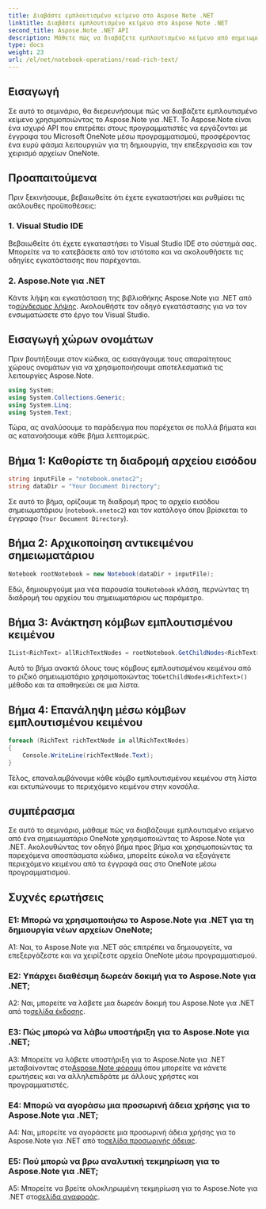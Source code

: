 ```yaml
---
title: Διαβάστε εμπλουτισμένο κείμενο στο Aspose Note .NET
linktitle: Διαβάστε εμπλουτισμένο κείμενο στο Aspose Note .NET
second_title: Aspose.Note .NET API
description: Μάθετε πώς να διαβάζετε εμπλουτισμένο κείμενο από σημειωματάρια OneNote μέσω προγραμματισμού χρησιμοποιώντας το Aspose.Note για .NET. Ακολουθήστε το βήμα προς βήμα σεμινάριο μας για εύκολη ενσωμάτωση.
type: docs
weight: 23
url: /el/net/notebook-operations/read-rich-text/
---
```

## Εισαγωγή

Σε αυτό το σεμινάριο, θα διερευνήσουμε πώς να διαβάζετε εμπλουτισμένο κείμενο χρησιμοποιώντας το Aspose.Note για .NET. Το Aspose.Note είναι ένα ισχυρό API που επιτρέπει στους προγραμματιστές να εργάζονται με έγγραφα του Microsoft OneNote μέσω προγραμματισμού, προσφέροντας ένα ευρύ φάσμα λειτουργιών για τη δημιουργία, την επεξεργασία και τον χειρισμό αρχείων OneNote.

## Προαπαιτούμενα

Πριν ξεκινήσουμε, βεβαιωθείτε ότι έχετε εγκαταστήσει και ρυθμίσει τις ακόλουθες προϋποθέσεις:

### 1. Visual Studio IDE

Βεβαιωθείτε ότι έχετε εγκαταστήσει το Visual Studio IDE στο σύστημά σας. Μπορείτε να το κατεβάσετε από τον ιστότοπο και να ακολουθήσετε τις οδηγίες εγκατάστασης που παρέχονται.

### 2. Aspose.Note για .NET

 Κάντε λήψη και εγκατάσταση της βιβλιοθήκης Aspose.Note για .NET από το[σύνδεσμος λήψης](https://releases.aspose.com/note/net/). Ακολουθήστε τον οδηγό εγκατάστασης για να τον ενσωματώσετε στο έργο του Visual Studio.

## Εισαγωγή χώρων ονομάτων

Πριν βουτήξουμε στον κώδικα, ας εισαγάγουμε τους απαραίτητους χώρους ονομάτων για να χρησιμοποιήσουμε αποτελεσματικά τις λειτουργίες Aspose.Note.

```csharp
using System;
using System.Collections.Generic;
using System.Linq;
using System.Text;
```

Τώρα, ας αναλύσουμε το παράδειγμα που παρέχεται σε πολλά βήματα και ας κατανοήσουμε κάθε βήμα λεπτομερώς.

## Βήμα 1: Καθορίστε τη διαδρομή αρχείου εισόδου

```csharp
string inputFile = "notebook.onetoc2";
string dataDir = "Your Document Directory";
```

Σε αυτό το βήμα, ορίζουμε τη διαδρομή προς το αρχείο εισόδου σημειωματάριου (`notebook.onetoc2`) και τον κατάλογο όπου βρίσκεται το έγγραφο (`Your Document Directory`).

## Βήμα 2: Αρχικοποίηση αντικειμένου σημειωματάριου

```csharp
Notebook rootNotebook = new Notebook(dataDir + inputFile);
```

 Εδώ, δημιουργούμε μια νέα παρουσία του`Notebook` κλάση, περνώντας τη διαδρομή του αρχείου του σημειωματάριου ως παράμετρο.

## Βήμα 3: Ανάκτηση κόμβων εμπλουτισμένου κειμένου

```csharp
IList<RichText> allRichTextNodes = rootNotebook.GetChildNodes<RichText>();
```

 Αυτό το βήμα ανακτά όλους τους κόμβους εμπλουτισμένου κειμένου από το ριζικό σημειωματάριο χρησιμοποιώντας το`GetChildNodes<RichText>()` μέθοδο και τα αποθηκεύει σε μια λίστα.

## Βήμα 4: Επανάληψη μέσω κόμβων εμπλουτισμένου κειμένου

```csharp
foreach (RichText richTextNode in allRichTextNodes)
{
    Console.WriteLine(richTextNode.Text);
}
```

Τέλος, επαναλαμβάνουμε κάθε κόμβο εμπλουτισμένου κειμένου στη λίστα και εκτυπώνουμε το περιεχόμενο κειμένου στην κονσόλα.

## συμπέρασμα

Σε αυτό το σεμινάριο, μάθαμε πώς να διαβάζουμε εμπλουτισμένο κείμενο από ένα σημειωματάριο OneNote χρησιμοποιώντας το Aspose.Note για .NET. Ακολουθώντας τον οδηγό βήμα προς βήμα και χρησιμοποιώντας τα παρεχόμενα αποσπάσματα κώδικα, μπορείτε εύκολα να εξαγάγετε περιεχόμενο κειμένου από τα έγγραφά σας στο OneNote μέσω προγραμματισμού.

## Συχνές ερωτήσεις

### Ε1: Μπορώ να χρησιμοποιήσω το Aspose.Note για .NET για τη δημιουργία νέων αρχείων OneNote;

A1: Ναι, το Aspose.Note για .NET σάς επιτρέπει να δημιουργείτε, να επεξεργάζεστε και να χειρίζεστε αρχεία OneNote μέσω προγραμματισμού.

### Ε2: Υπάρχει διαθέσιμη δωρεάν δοκιμή για το Aspose.Note για .NET;

A2: Ναι, μπορείτε να λάβετε μια δωρεάν δοκιμή του Aspose.Note για .NET από το[σελίδα έκδοσης](https://releases.aspose.com/).

### Ε3: Πώς μπορώ να λάβω υποστήριξη για το Aspose.Note για .NET;

 A3: Μπορείτε να λάβετε υποστήριξη για το Aspose.Note για .NET μεταβαίνοντας στο[Aspose.Note φόρουμ](https://forum.aspose.com/c/note/28) όπου μπορείτε να κάνετε ερωτήσεις και να αλληλεπιδράτε με άλλους χρήστες και προγραμματιστές.

### Ε4: Μπορώ να αγοράσω μια προσωρινή άδεια χρήσης για το Aspose.Note για .NET;

 A4: Ναι, μπορείτε να αγοράσετε μια προσωρινή άδεια χρήσης για το Aspose.Note για .NET από το[σελίδα προσωρινής άδειας](https://purchase.aspose.com/temporary-license/).

### Ε5: Πού μπορώ να βρω αναλυτική τεκμηρίωση για το Aspose.Note για .NET;

 A5: Μπορείτε να βρείτε ολοκληρωμένη τεκμηρίωση για το Aspose.Note για .NET στο[σελίδα αναφοράς](https://reference.aspose.com/note/net/).